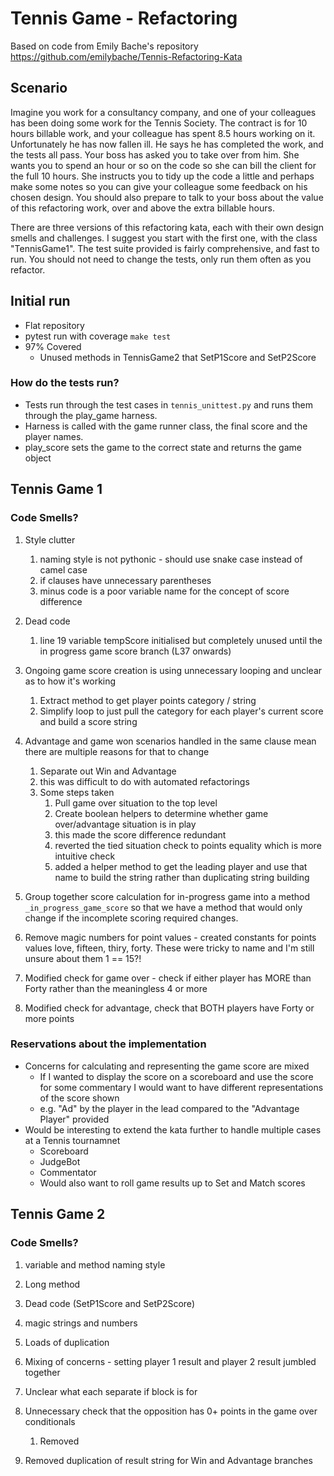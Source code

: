 # Tennis Game - Refactoring

Based on code from Emily Bache's repository
https://github.com/emilybache/Tennis-Refactoring-Kata

## Scenario

Imagine you work for a consultancy company, and one of your colleagues has been doing some work for the Tennis Society. 
The contract is for 10 hours billable work, and your colleague has spent 8.5 hours working on it. 
Unfortunately he has now fallen ill. He says he has completed the work, and the tests all pass. 
Your boss has asked you to take over from him. She wants you to spend an hour or so on the code so she can bill the client for the full 10 hours. 
She instructs you to tidy up the code a little and perhaps make some notes so you can give your colleague some feedback on his chosen design. 
You should also prepare to talk to your boss about the value of this refactoring work, over and above the extra billable hours.

There are three versions of this refactoring kata, each with their own design smells and challenges. 
I suggest you start with the first one, with the class "TennisGame1". The test suite provided is fairly comprehensive, and fast to run. 
You should not need to change the tests, only run them often as you refactor.

## Initial run

* Flat repository
* pytest run with coverage `make test`
* 97% Covered
    * Unused methods in TennisGame2 that SetP1Score and SetP2Score

### How do the tests run?

* Tests run through the test cases in `tennis_unittest.py` and runs them through the play_game harness. 
* Harness is called with the game runner class, the final score and the player names.
* play_score sets the game to the correct state and returns the game object


## Tennis Game 1

### Code Smells?

1. Style clutter
    1. naming style is not pythonic - should use snake case instead of camel case
    1. if clauses have unnecessary parentheses
    1. minus code is a poor variable name for the concept of score difference

1. Dead code
    1. line 19 variable tempScore initialised but completely unused until the in progress game score branch (L37 onwards)  

1. Ongoing game score creation is using unnecessary looping and unclear as to how it's working
    1. Extract method to get player points category / string
    1. Simplify loop to just pull the category for each player's current score and build a score string

1. Advantage and game won scenarios handled in the same clause mean there are multiple reasons for that to change
    1. Separate out Win and Advantage 
    1. this was difficult to do with automated refactorings
    1. Some steps taken
        1. Pull game over situation to the top level
        1. Create boolean helpers to determine whether game over/advantage situation is in play
        1. this made the score difference redundant
        1. reverted the tied situation check to points equality which is more intuitive check
        1. added a helper method to get the leading player and use that name to build the string rather than duplicating string building
    
1. Group together score calculation for in-progress game into a method `_in_progress_game_score` so that we have a method 
that would only change if the incomplete scoring required changes.

1. Remove magic numbers for point values - created constants for points values love, fifteen, thiry, forty. These were 
tricky to name and I'm still unsure about them 1 == 15?!

1. Modified check for game over - check if either player has MORE than Forty rather than the meaningless 4 or more

1. Modified check for advantage, check that BOTH players have Forty or more points

### Reservations about the implementation

* Concerns for calculating and representing the game score are mixed
    * If I wanted to display the score on a scoreboard and use the score for some commentary I would want to have different 
    representations of the score shown
    * e.g. "Ad" by the player in the lead compared to the "Advantage Player" provided
* Would be interesting to extend the kata further to handle multiple cases at a Tennis tournamnet
    * Scoreboard
    * JudgeBot
    * Commentator
    * Would also want to roll game results up to Set and Match scores


## Tennis Game 2

### Code Smells?

1. variable and method naming style
1. Long method
1. Dead code (SetP1Score and SetP2Score)
1. magic strings and numbers
1. Loads of duplication
1. Mixing of concerns - setting player 1 result and player 2 result jumbled together
1. Unclear what each separate if block is for
1. Unnecessary check that the opposition has 0+ points in the game over conditionals
    1. Removed

1. Removed duplication of result string for Win and Advantage branches
